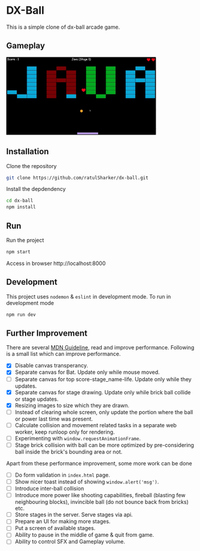 # DX-Ball

This is a simple clone of dx-ball arcade game.

## Gameplay

[<img src="./screenshots/gameplay_screenshot_1.png" alt="Watch on youtube" width="400"/>](https://www.youtube.com/watch?v=bP4f78ZB80g)

## Installation

Clone the repository

```bash
git clone https://github.com/ratulSharker/dx-ball.git
```

Install the depdendency

```bash
cd dx-ball
npm install
```

## Run

Run the project

```bash
npm start
```

Access in browser http://localhost:8000

## Development

This project uses `nodemon` & `eslint` in development mode. To run in development mode

```bash
npm run dev
```

## Further Improvement

There are several [MDN Guideline](https://developer.mozilla.org/en-US/docs/Web/API/Canvas_API/Tutorial/Optimizing_canvas), read and improve performance. Following is a small list which can improve performance.

- [x] Disable canvas transperancy.
- [x] Separate canvas for Bat. Update only while mouse moved.
- [ ] Separate canvas for top score-stage_name-life. Update only while they updates.
- [x] Separate canvas for stage drawing. Update only while brick ball collide or stage updates.
- [x] Resizing images to size which they are drawn.
- [ ] Instead of clearing whole screen, only update the portion where the ball or power last time was present.
- [ ] Calculate collision and movement related tasks in a separate web worker, keep runloop only for rendering.
- [ ] Experimenting with `window.requestAnimationFrame`.
- [ ] Stage brick collision with ball can be more optimized by pre-considering ball inside the brick's bounding area or not.

Apart from these performance improvement, some more work can be done

- [ ] Do form validation in `index.html` page.
- [ ] Show nicer toast instead of showing `window.alert('msg')`.
- [ ] Introduce inter-ball collision
- [ ] Introduce more power like shooting capabilities, fireball (blasting few neighbouring blocks), invincible ball (do not bounce back from bricks) etc.
- [ ] Store stages in the server. Serve stages via api.
- [ ] Prepare an UI for making more stages.
- [ ] Put a screen of available stages.
- [ ] Ability to pause in the middle of game & quit from game.
- [ ] Ability to control SFX and Gameplay volume.
